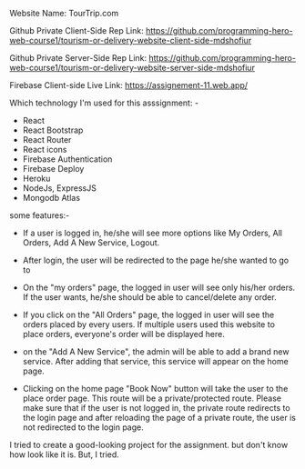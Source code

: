 
Website Name: TourTrip.com

Github Private Client-Side Rep Link: https://github.com/programming-hero-web-course1/tourism-or-delivery-website-client-side-mdshofiur

Github Private Server-Side Rep Link: https://github.com/programming-hero-web-course1/tourism-or-delivery-website-server-side-mdshofiur

Firebase Client-side Live Link: https://assignement-11.web.app/


Which technology I'm used for this asssignment: -

* React
* React Bootstrap 
* React Router
* React icons
* Firebase Authentication
* Firebase Deploy
* Heroku
* NodeJs, ExpressJS
* Mongodb Atlas


some features:-

*  If a user is logged in, he/she will see more options like My Orders,  All Orders, Add A New Service, Logout.

*  After login, the user will be redirected to the page he/she wanted to go to

* On the "my orders" page, the logged in user will see only his/her orders. If the user wants, he/she should be able to cancel/delete any order.

* If you click on the  "All Orders" page, the logged in user will see the orders placed by every users. If multiple users used this website to place orders, everyone's order will be displayed here.

* on the "Add A New Service", the admin will be able to add a brand new service. After adding that service, this service will appear on the home page. 

* Clicking on the home page "Book Now" button will take the user to the place order page. This route will be a private/protected route. Please make sure that if the user is not logged in, the private route redirects to the login page and  after reloading the page of a private route, the user is not redirected to the login page.


I tried to create a good-looking project for the assignment. but don't know how look like it is. But,  I tried.
